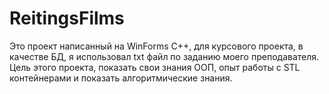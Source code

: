 # ReitingsFilms
Это проект написанный на WinForms C++, для курсового проекта, в качестве БД, я использовал txt файл по заданию моего преподавателя.
Цель этого проекта, показать свои знания ООП, опыт работы с STL контейнерами и показать алгоритмические знания.
